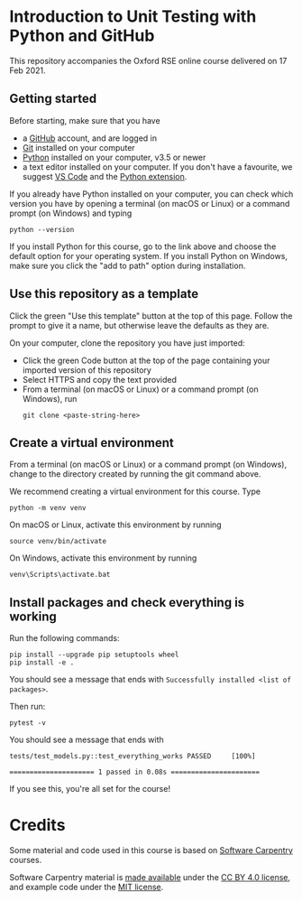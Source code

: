 # Introduction to Unit Testing with Python and GitHub

This repository accompanies the Oxford RSE online course delivered on 17 Feb 2021.

## Getting started

Before starting, make sure that you have

- a [GitHub](http://github.com/) account, and are logged in
- [Git](https://git-scm.com/) installed on your computer
- [Python](https://www.python.org/downloads/) installed on your computer, v3.5 or newer
- a text editor installed on your computer. If you don't have a favourite, we suggest [VS Code](https://code.visualstudio.com/) and the [Python extension](https://marketplace.visualstudio.com/items?itemName=ms-python.python).

If you already have Python installed on your computer, you can check which version you have by opening a terminal (on macOS or Linux) or a command prompt (on Windows) and typing

```
python --version
```

If you install Python for this course, go to the link above and choose the default option for your operating system.
If you install Python on Windows, make sure you click the "add to path" option during installation.

## Use this repository as a template

Click the green "Use this template" button at the top of this page.
Follow the prompt to give it a name, but otherwise leave the defaults as they are.

On your computer, clone the repository you have just imported:
- Click the green Code button at the top of the page containing your imported version of this repository
- Select HTTPS and copy the text provided
- From a terminal (on macOS or Linux) or a command prompt (on Windows), run
  ```
  git clone <paste-string-here>
  ```

## Create a virtual environment

From a terminal (on macOS or Linux) or a command prompt (on Windows), change to the directory created by running the git command above.

We recommend creating a virtual environment for this course.
Type
```
python -m venv venv
```

On macOS or Linux, activate this environment by running
```
source venv/bin/activate
```

On Windows, activate this environment by running
```
venv\Scripts\activate.bat
```

## Install packages and check everything is working

Run the following commands:
```
pip install --upgrade pip setuptools wheel
pip install -e .
```

You should see a message that ends with `Successfully installed <list of packages>`.

Then run:
```
pytest -v
```

You should see a message that ends with
```
tests/test_models.py::test_everything_works PASSED     [100%]

===================== 1 passed in 0.08s ======================
```

If you see this, you're all set for the course!

# Credits

Some material and code used in this course is based on [Software Carpentry](https://software-carpentry.org/) courses.

Software Carpentry material is [made available](https://software-carpentry.org/license/) under the [CC BY 4.0 license](https://creativecommons.org/licenses/by/4.0/legalcode), and example code under the [MIT license](https://opensource.org/licenses/MIT).
